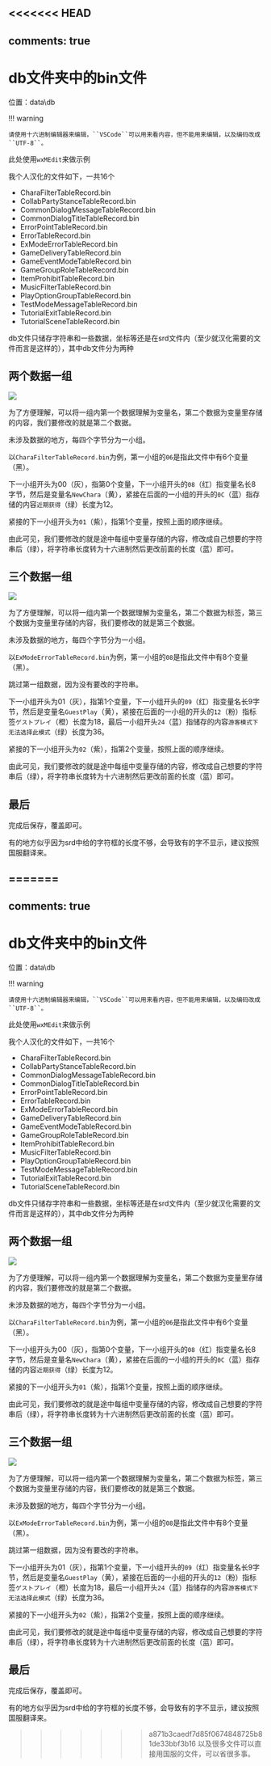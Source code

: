 <<<<<<< HEAD
---
comments: true
---

# db文件夹中的bin文件

位置：data\db

!!! warning

    请使用十六进制编辑器来编辑，``VSCode``可以用来看内容，但不能用来编辑，以及编码改成``UTF-8``。

此处使用``wxMEdit``来做示例

我个人汉化的文件如下，一共16个

- CharaFilterTableRecord.bin
- CollabPartyStanceTableRecord.bin
- CommonDialogMessageTableRecord.bin
- CommonDialogTitleTableRecord.bin
- ErrorPointTableRecord.bin
- ErrorTableRecord.bin
- ExModeErrorTableRecord.bin
- GameDeliveryTableRecord.bin
- GameEventModeTableRecord.bin
- GameGroupRoleTableRecord.bin
- ItemProhibitTableRecord.bin
- MusicFilterTableRecord.bin
- PlayOptionGroupTableRecord.bin
- TestModeMessageTableRecord.bin
- TutorialExitTableRecord.bin
- TutorialSceneTableRecord.bin

db文件只储存字符串和一些数据，坐标等还是在srd文件内（至少就汉化需要的文件而言是这样的），其中db文件分为两种



## 两个数据一组

![](.\pics\db\db_2.png)

为了方便理解，可以将一组内第一个数据理解为变量名，第二个数据为变量里存储的内容，我们要修改的就是第二个数据。

未涉及数据的地方，每四个字节分为一小组。

以``CharaFilterTableRecord.bin``为例，第一小组的`06`是指此文件中有6个变量（黑）。

下一小组开头为00（灰），指第0个变量，下一小组开头的`08`（红）指变量名长8字节，然后是变量名`NewChara`（黄），紧接在后面的一小组的开头的`0C`（蓝）指存储的内容`近期获得`（绿）长度为12。

紧接的下一小组开头为`01`（紫），指第1个变量，按照上面的顺序继续。

由此可见，我们要修改的就是途中每组中变量存储的内容，修改成自己想要的字符串后（绿），将字符串长度转为十六进制然后更改前面的长度（蓝）即可。



## 三个数据一组

![](.\pics\db\db_3.png)

为了方便理解，可以将一组内第一个数据理解为变量名，第二个数据为标签，第三个数据为变量里存储的内容，我们要修改的就是第三个数据。

未涉及数据的地方，每四个字节分为一小组。

以`ExModeErrorTableRecord.bin`为例，第一小组的`08`是指此文件中有8个变量（黑）。

跳过第一组数据，因为没有要改的字符串。

下一小组开头为01（灰），指第1个变量，下一小组开头的`09`（红）指变量名长9字节，然后是变量名`GuestPlay`（黄），紧接在后面的一小组的开头的`12`（粉）指标签`ゲストプレイ`（橙）长度为18，最后一小组开头`24`（蓝）指储存的内容`游客模式下无法选择此模式`（绿）长度为36。

紧接的下一小组开头为`02`（紫），指第2个变量，按照上面的顺序继续。

由此可见，我们要修改的就是途中每组中变量存储的内容，修改成自己想要的字符串后（绿），将字符串长度转为十六进制然后更改前面的长度（蓝）即可。



## 最后

完成后保存，覆盖即可。

有的地方似乎因为srd中给的字符框的长度不够，会导致有的字不显示，建议按照国服翻译来。

=======
---
comments: true
---

# db文件夹中的bin文件

位置：data\db

!!! warning

    请使用十六进制编辑器来编辑，``VSCode``可以用来看内容，但不能用来编辑，以及编码改成``UTF-8``。

此处使用``wxMEdit``来做示例

我个人汉化的文件如下，一共16个

- CharaFilterTableRecord.bin
- CollabPartyStanceTableRecord.bin
- CommonDialogMessageTableRecord.bin
- CommonDialogTitleTableRecord.bin
- ErrorPointTableRecord.bin
- ErrorTableRecord.bin
- ExModeErrorTableRecord.bin
- GameDeliveryTableRecord.bin
- GameEventModeTableRecord.bin
- GameGroupRoleTableRecord.bin
- ItemProhibitTableRecord.bin
- MusicFilterTableRecord.bin
- PlayOptionGroupTableRecord.bin
- TestModeMessageTableRecord.bin
- TutorialExitTableRecord.bin
- TutorialSceneTableRecord.bin

db文件只储存字符串和一些数据，坐标等还是在srd文件内（至少就汉化需要的文件而言是这样的），其中db文件分为两种



## 两个数据一组

![](.\pics\db\db_2.png)

为了方便理解，可以将一组内第一个数据理解为变量名，第二个数据为变量里存储的内容，我们要修改的就是第二个数据。

未涉及数据的地方，每四个字节分为一小组。

以``CharaFilterTableRecord.bin``为例，第一小组的`06`是指此文件中有6个变量（黑）。

下一小组开头为00（灰），指第0个变量，下一小组开头的`08`（红）指变量名长8字节，然后是变量名`NewChara`（黄），紧接在后面的一小组的开头的`0C`（蓝）指存储的内容`近期获得`（绿）长度为12。

紧接的下一小组开头为`01`（紫），指第1个变量，按照上面的顺序继续。

由此可见，我们要修改的就是途中每组中变量存储的内容，修改成自己想要的字符串后（绿），将字符串长度转为十六进制然后更改前面的长度（蓝）即可。



## 三个数据一组

![](.\pics\db\db_3.png)

为了方便理解，可以将一组内第一个数据理解为变量名，第二个数据为标签，第三个数据为变量里存储的内容，我们要修改的就是第三个数据。

未涉及数据的地方，每四个字节分为一小组。

以`ExModeErrorTableRecord.bin`为例，第一小组的`08`是指此文件中有8个变量（黑）。

跳过第一组数据，因为没有要改的字符串。

下一小组开头为01（灰），指第1个变量，下一小组开头的`09`（红）指变量名长9字节，然后是变量名`GuestPlay`（黄），紧接在后面的一小组的开头的`12`（粉）指标签`ゲストプレイ`（橙）长度为18，最后一小组开头`24`（蓝）指储存的内容`游客模式下无法选择此模式`（绿）长度为36。

紧接的下一小组开头为`02`（紫），指第2个变量，按照上面的顺序继续。

由此可见，我们要修改的就是途中每组中变量存储的内容，修改成自己想要的字符串后（绿），将字符串长度转为十六进制然后更改前面的长度（蓝）即可。



## 最后

完成后保存，覆盖即可。

有的地方似乎因为srd中给的字符框的长度不够，会导致有的字不显示，建议按照国服翻译来。

>>>>>>> a871b3caedf7d85f0674848725b81de33bbf3b16
以及很多文件可以直接用国服的文件，可以省很多事。